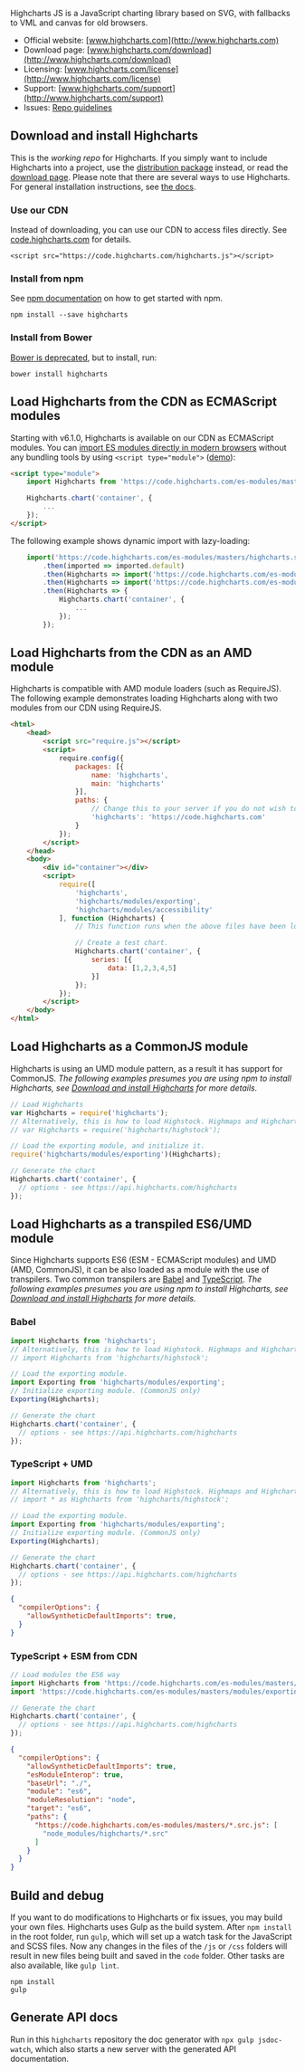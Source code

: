 Highcharts JS is a JavaScript charting library based on SVG, with fallbacks to VML and canvas for old browsers.

* Official website: [www.highcharts.com](http://www.highcharts.com)
* Download page: [www.highcharts.com/download](http://www.highcharts.com/download)
* Licensing: [www.highcharts.com/license](http://www.highcharts.com/license)
* Support: [www.highcharts.com/support](http://www.highcharts.com/support)
* Issues: [Repo guidelines](repo-guidelines.md)

## Download and install Highcharts
This is the *working repo* for Highcharts. If you simply want to include Highcharts into a project, use the [distribution package](https://www.npmjs.com/package/highcharts) instead, or read the [download page](http://www.highcharts.com/download). Please note that there are several ways to use Highcharts. For general installation instructions, see [the docs](http://www.highcharts.com/docs/getting-started/installation).

### Use our CDN
Instead of downloading, you can use our CDN to access files directly. See [code.highcharts.com](https://code.highcharts.com) for details.

```
<script src="https://code.highcharts.com/highcharts.js"></script>
```

### Install from npm
See [npm documentation](https://docs.npmjs.com/) on how to get started with npm.
```
npm install --save highcharts
```

### Install from Bower
[Bower is deprecated](https://bower.io/), but to install, run:
```
bower install highcharts
```

## Load Highcharts from the CDN as ECMAScript modules
Starting with v6.1.0, Highcharts is available on our CDN as ECMAScript modules. You can [import ES modules directly in modern browsers](https://jakearchibald.com/2017/es-modules-in-browsers/)
without any bundling tools by using `<script type="module">` ([demo](https://jsfiddle.net/highcharts/rtcx6j3h/)):
```html
<script type="module">
    import Highcharts from 'https://code.highcharts.com/es-modules/masters/highcharts.src.js';

    Highcharts.chart('container', {
        ...
    });
</script>
```
The following example shows dynamic import with lazy-loading:
```js
    import('https://code.highcharts.com/es-modules/masters/highcharts.src.js')
        .then(imported => imported.default)
        .then(Highcharts => import('https://code.highcharts.com/es-modules/masters/modules/exporting.src.js').then(() => Highcharts))
        .then(Highcharts => import('https://code.highcharts.com/es-modules/masters/modules/accessibility.src.js').then(() => Highcharts))
        .then(Highcharts => {
            Highcharts.chart('container', {
                ...
            });
        });
```

## Load Highcharts from the CDN as an AMD module
Highcharts is compatible with AMD module loaders (such as RequireJS). The
following example demonstrates loading Highcharts along with two modules from
our CDN using RequireJS.
```html
<html>
    <head>
        <script src="require.js"></script>
        <script>
            require.config({
                packages: [{
                    name: 'highcharts',
                    main: 'highcharts'
                }],
                paths: {
                    // Change this to your server if you do not wish to use our CDN.
                    'highcharts': 'https://code.highcharts.com'
                }
            });
        </script>
    </head>
    <body>
        <div id="container"></div>
        <script>
            require([
                'highcharts',
                'highcharts/modules/exporting',
                'highcharts/modules/accessibility'
            ], function (Highcharts) {
                // This function runs when the above files have been loaded.

                // Create a test chart.
                Highcharts.chart('container', {
                    series: [{
                        data: [1,2,3,4,5]
                    }]
                });
            });
        </script>
    </body>
</html>
```

## Load Highcharts as a CommonJS module
Highcharts is using an UMD module pattern, as a result it has support for CommonJS.
*The following examples presumes you are using npm to install Highcharts, see [Download and install Highcharts](#download-and-install-highcharts) for more details.*
```js
// Load Highcharts
var Highcharts = require('highcharts');
// Alternatively, this is how to load Highstock. Highmaps and Highcharts Gantt are similar.
// var Highcharts = require('highcharts/highstock');

// Load the exporting module, and initialize it.
require('highcharts/modules/exporting')(Highcharts);

// Generate the chart
Highcharts.chart('container', {
  // options - see https://api.highcharts.com/highcharts
});
```

## Load Highcharts as a transpiled ES6/UMD module
Since Highcharts supports ES6 (ESM - ECMAScript modules) and UMD (AMD, CommonJS), it can be also loaded as a module with the use of transpilers. Two common transpilers are [Babel](https://babeljs.io/) and [TypeScript](https://www.typescriptlang.org/).
*The following examples presumes you are using npm to install Highcharts, see [Download and install Highcharts](#download-and-install-highcharts) for more details.*
### Babel
```js
import Highcharts from 'highcharts';
// Alternatively, this is how to load Highstock. Highmaps and Highcharts Gantt are similar.
// import Highcharts from 'highcharts/highstock';

// Load the exporting module.
import Exporting from 'highcharts/modules/exporting';
// Initialize exporting module. (CommonJS only)
Exporting(Highcharts);

// Generate the chart
Highcharts.chart('container', {
  // options - see https://api.highcharts.com/highcharts
});
```
### TypeScript + UMD
```js
import Highcharts from 'highcharts';
// Alternatively, this is how to load Highstock. Highmaps and Highcharts Gantt are similar.
// import * as Highcharts from 'highcharts/highstock';

// Load the exporting module.
import Exporting from 'highcharts/modules/exporting';
// Initialize exporting module. (CommonJS only)
Exporting(Highcharts);

// Generate the chart
Highcharts.chart('container', {
  // options - see https://api.highcharts.com/highcharts
});
```
```json
{
  "compilerOptions": {
    "allowSyntheticDefaultImports": true,
  }
}
```
### TypeScript + ESM from CDN
```js
// Load modules the ES6 way
import Highcharts from 'https://code.highcharts.com/es-modules/masters/highcharts.src.js';
import 'https://code.highcharts.com/es-modules/masters/modules/exporting.src.js';

// Generate the chart
Highcharts.chart('container', {
  // options - see https://api.highcharts.com/highcharts
});
```
```json
{
  "compilerOptions": {
    "allowSyntheticDefaultImports": true,
    "esModuleInterop": true,
    "baseUrl": "./",
    "module": "es6",
    "moduleResolution": "node",
    "target": "es6",
    "paths": {
      "https://code.highcharts.com/es-modules/masters/*.src.js": [
        "node_modules/highcharts/*.src"
      ]
    }
  }
}
```

## Build and debug
If you want to do modifications to Highcharts or fix issues, you may build your own files. Highcharts uses Gulp as the build system. After `npm install` in the root folder, run `gulp`, which will set up a watch task for the JavaScript and SCSS files. Now any changes in the files of the `/js` or `/css` folders will result in new files being built and saved in the `code` folder. Other tasks are also available, like `gulp lint`.

```
npm install
gulp
```

## Generate API docs
Run in this `highcharts` repository the doc generator with
`npx gulp jsdoc-watch`, which also starts a new server with the generated API
documentation.
